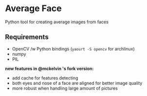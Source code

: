 Average Face
===========

Python tool for creating average images from faces


Requirements
------------

- OpenCV /w Python bindings (`yaourt -S opencv` for archlinux)
- numpy
- PIL

**new features in @mckelvin 's fork version:**

- add cache for features detecting
- both eyes and nose of a face are aligned for better image quality
- more robust when handling large amount of pictures
